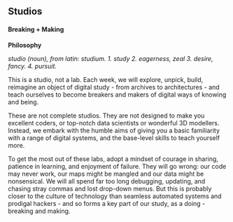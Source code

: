 ## Studios
#### Breaking + Making

**Philosophy**

*studio (noun), from latin: studium. 1. study 2. eagerness, zeal 3. desire, fancy. 4. pursuit.*

This is a studio, not a lab. Each week, we will explore, unpick, build, reimagine an object of digital study - from archives to architectures - and teach ourselves to become breakers and makers of digital ways of knowing and being. 

These are not complete studios. They are not designed to make you excellent coders, or top-notch data scientists or wonderful 3D modellers. Instead, we embark with the humble aims of giving you a basic familiarity with a range of digital systems, and the base-level skills to teach yourself more.

To get the most out of these labs, adopt a mindset of courage in sharing, patience in learning, and enjoyment of failure. They will go wrong: our code may never work, our maps might be mangled and our data might be nonsensical. We will all spend far too long debugging, updating, and chasing stray commas and lost drop-down menus. But this is probably closer to the culture of technology than seamless automated systems and prodigal hackers - and so forms a key part of our study, as a doing - breaking and making. 



